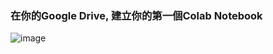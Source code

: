 ### 在你的Google Drive, 建立你的第一個Colab Notebook 


![image](https://user-images.githubusercontent.com/17948436/140631975-b72f865c-f963-4294-bbab-b7bc44fbbebf.png)
